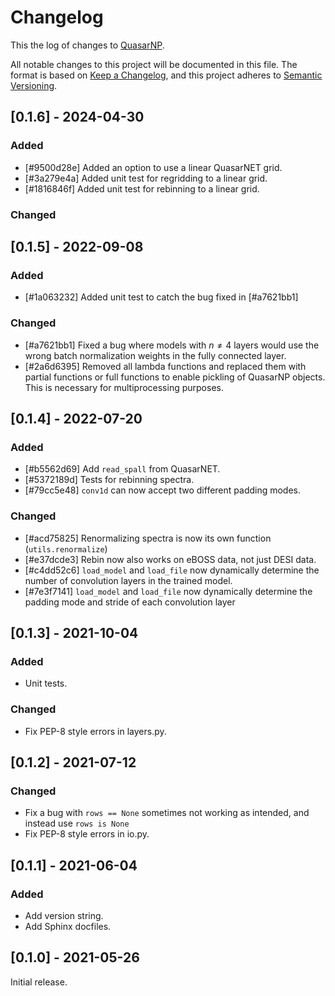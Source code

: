 # Changelog

This the log of changes to [QuasarNP](https://github.com/desihub/QuasarNP).

All notable changes to this project will be documented in this file.
The format is based on [Keep a Changelog](https://keepachangelog.com/en/1.0.0/),
and this project adheres to [Semantic Versioning](https://semver.org/spec/v2.0.0.html).

## [0.1.6] - 2024-04-30
### Added
- [#9500d28e] Added an option to use a linear QuasarNET grid.
- [#3a279e4a] Added unit test for regridding to a linear grid.
- [#1816846f] Added unit test for rebinning to a linear grid.

### Changed


## [0.1.5] - 2022-09-08
### Added
- [#1a063232] Added unit test to catch the bug fixed in [#a7621bb1]

### Changed
- [#a7621bb1] Fixed a bug where models with $n\neq4$ layers would use the wrong
batch normalization weights in the fully connected layer.
- [#2a6d6395] Removed all lambda functions and replaced them with partial functions or
full functions to enable pickling of QuasarNP objects. This is necessary for
multiprocessing purposes.


## [0.1.4] - 2022-07-20
### Added
- [#b5562d69] Add `read_spall` from QuasarNET.
- [#5372189d] Tests for rebinning spectra.
- [#79cc5e48] `conv1d` can now accept two different padding modes.


### Changed
- [#acd75825] Renormalizing spectra is now its own function (`utils.renormalize`)
- [#e37dcde3] Rebin now also works on eBOSS data, not just DESI data.
- [#c4dd52c6] `load_model` and `load_file` now dynamically determine the number
of convolution layers in the trained model.
- [#7e3f7141] `load_model` and `load_file` now dynamically determine the padding mode
and stride of each convolution layer

## [0.1.3] - 2021-10-04
### Added
- Unit tests.

### Changed
- Fix PEP-8 style errors in layers.py.

## [0.1.2] - 2021-07-12
### Changed
- Fix a bug with `rows == None` sometimes not working as intended, and instead
use `rows is None`
- Fix PEP-8 style errors in io.py.


## [0.1.1] - 2021-06-04
### Added
- Add version string.
- Add Sphinx docfiles.

## [0.1.0] - 2021-05-26
Initial release.